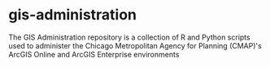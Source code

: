 # gis-administration
The GIS Administration repository is a collection of R and Python scripts used to administer the Chicago Metropolitan Agency for Planning (CMAP)'s ArcGIS Online and ArcGIS Enterprise environments
